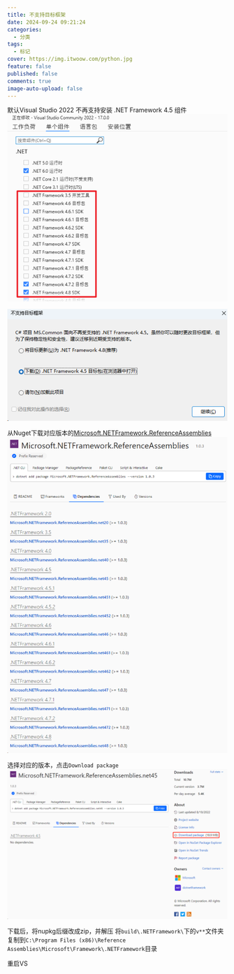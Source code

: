 ```yaml
---
title: 不支持目标框架
date: 2024-09-24 09:21:24
categories:
  - 分类
tags:
  - 标记
cover: https://img.itwoow.com/python.jpg
feature: false
published: false
comments: true
image-auto-upload: false
---
```


默认Visual Studio 2022 不再支持安装 .NET Framework 4.5 组件
![](../../Resource/Assets/不支持目标框架/image-20240924092634934.png)

![](../../Resource/Assets/不支持目标框架/image-20240924092222020.png)

从Nuget下载对应版本的[Microsoft.NETFramework.ReferenceAssemblies](https://www.nuget.org/packages/Microsoft.NETFramework.ReferenceAssemblies#dependencies-body-tab)
![](../../Resource/Assets/不支持目标框架/image-20240924092828592.png)

选择对应的版本，点击`Download package`
![](../../Resource/Assets/不支持目标框架/image-20240924092941244.png)

下载后，将nupkg后缀改成zip，并解压
将`build\.NETFramework\`下的`v**`文件夹复制到`C:\Program Files (x86)\Reference Assemblies\Microsoft\Framework\.NETFramework`目录

重启VS